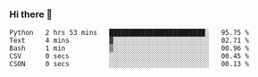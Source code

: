 ### Hi there 👋

<!--
**gustavkrist/gustavkrist** is a ✨ _special_ ✨ repository because its `README.md` (this file) appears on your GitHub profile.

Here are some ideas to get you started:

- 🔭 I’m currently working on ...
- 🌱 I’m currently learning ...
- 👯 I’m looking to collaborate on ...
- 🤔 I’m looking for help with ...
- 💬 Ask me about ...
- 📫 How to reach me: ...
- 😄 Pronouns: ...
- ⚡ Fun fact: ...
-->

<!--START_SECTION:waka-->

```text
Python   2 hrs 53 mins   ████████████████████████░   95.75 %
Text     4 mins          ▓░░░░░░░░░░░░░░░░░░░░░░░░   02.71 %
Bash     1 min           ▒░░░░░░░░░░░░░░░░░░░░░░░░   00.96 %
CSV      0 secs          ░░░░░░░░░░░░░░░░░░░░░░░░░   00.45 %
CSON     0 secs          ░░░░░░░░░░░░░░░░░░░░░░░░░   00.13 %
```

<!--END_SECTION:waka-->
